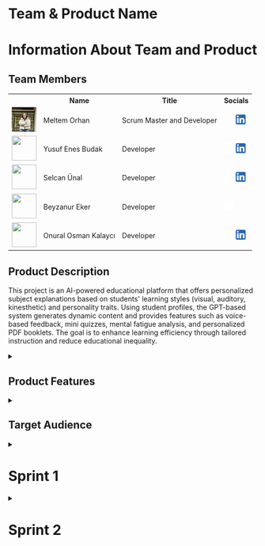   <html>
  <body>

<!-- #  ![ürün_ismi](bootcampFiles/general/headers/ürün_ismi.png) ürün ismi bulduktan sonra -->


  # **Team & Product Name**

  <!-- ### **`ürün_ismi`** -->

  # Information About Team and Product

  ## Team Members

  <table>
    <tr>
      <th></th>
      <th>Name</th>
      <th>Title</th>
      <th>Socials</th>
    </tr>
    <tr>
      <td><img src="bootcampFiles/general/squarepics/meltem.png" width="50" height="50" /></td>
      <td>Meltem Orhan</td>
      <td>Scrum Master and Developer</td>
      <td>
        <a href="https://github.com/meltem12344" target="_blank"><img src="bootcampFiles/general/social/github.png" width="20" height="20"/></a>
        <a href="https://www.linkedin.com/in/meltemorhan/" target="_blank" ><img src="bootcampFiles/general/social/linkedin.png" width="20" height="20" /></a>
      </td>
    </tr>
    <tr>
      <td><img src="bootcampFiles/general/squarepics/yusuf.png" width="50" height="50" /></td>
      <td>Yusuf Enes Budak</td>
      <td>Developer</td>
      <td>
        <a href="https://github.com/yusuffenes" target="_blank"><img src="bootcampFiles/general/social/github.png" width="20" height="20"/></a>
        <a href="https://www.linkedin.com/in/yusufenesbudak/" target="_blank" ><img src="bootcampFiles/general/social/linkedin.png" width="20" height="20" /></a>
      </td>
    </tr>
    <tr>
      <td><img src="bootcampFiles/general/squarepics/selcan.png" width="50" height="50" /></td>
      <td>Selcan Ünal</td>
      <td>Developer</td>
      <td>
        <a href="https://github.com/selcanu" target="_blank"><img src="bootcampFiles/general/social/github.png" width="20" height="20"/></a>
        <a href="https://www.linkedin.com/in/selcanunal/" target="_blank" ><img src="bootcampFiles/general/social/linkedin.png" width="20" height="20" /></a>
      </td>
    </tr>
    <tr>
      <td><img src="bootcampFiles/general/squarepics/beyzanur.png" width="50" height="50" /></td>
      <td>Beyzanur Eker</td>
      <td>Developer</td>
      <td>
        <a href="https://github.com/1beyza" target="_blank"><img src="bootcampFiles/general/social/github.png" width="20" height="20"/></a>
      </td>
    </tr>
    <tr>
      <td><img src="bootcampFiles/general/squarepics/onural.png" width="50" height="50" /></td>
      <td>Onural Osman Kalaycı</td>
      <td>Developer</td>
      <td>
        <a href="https://github.com/onuralklyc" target="_blank"><img src="bootcampFiles/general/social/github.png" width="20" height="20"/></a>
        <a href="https://www.linkedin.com/in/onuralklyc/" target="_blank" ><img src="bootcampFiles/general/social/linkedin.png" width="20" height="20" /></a>
      </td>
    </tr>
  </table>



  ## Product Description
  This project is an AI-powered educational platform that offers personalized subject explanations based on students' learning styles (visual, auditory, kinesthetic) and personality traits. Using student profiles, the GPT-based system generates dynamic content and provides features such as voice-based feedback, mini quizzes, mental fatigue analysis, and personalized PDF booklets. The goal is to enhance learning efficiency through tailored instruction and reduce educational inequality.


<details>
  <summary><h2>Product Features</h2></summary>

  <h3> Personalized Learning Experience:</h3>
  <p>The platform dynamically adapts the teaching content based on each student’s learning style (visual, auditory, kinesthetic) and personality traits, offering a truly individualized educational journey.</p>

  <h3> AI-Powered Content Generation:</h3>
  <p>Leveraging GPT-based AI, the system generates personalized explanations tailored to the student’s learning profile, increasing comprehension and engagement.</p>

  <h3> Voice-Based Feedback:</h3>
  <p>Students can explain topics verbally using a microphone. The system analyzes their explanations and provides constructive feedback on misunderstood or missing parts.</p>

  <h3> Adaptive Mini Quizzes:</h3>
  <p>Mini quizzes are personalized to evaluate the student’s current knowledge level and adapt accordingly with detailed feedback, promoting active learning.</p>

  <h3> Mental Fatigue Detection:</h3>
  <p>By analyzing typing patterns and response times, the system detects signs of mental fatigue and suggests breaks to maintain focus and performance.</p>

  <h3> Personalized Learning Booklet:</h3>
  <p>At the end of each session or topic, students receive a downloadable PDF booklet summarizing what they’ve learned, including examples tailored to their style.</p>

  <h3> Student-to-AI Interaction:</h3>
  <p>The system supports conversational interaction with the AI, allowing students to ask questions, request clarifications, or explore topics in more depth, just like having a personal tutor.</p>

  <h3> Secure Student Profiles:</h3>
  <p>Each student has a secure profile storing their learning preferences, performance data, and progress, ensuring a consistent and safe learning experience across sessions.</p>

  <h3> Multi-language Support:</h3>
  <p>The platform is designed to be inclusive, supporting multiple languages so learners from different backgrounds can fully benefit from the personalized content.</p>

  <h3> Style-Based Learning Modes:</h3>
  <p>Students can choose or be assigned visual-heavy, audio-rich, or text-focused content delivery based on their cognitive preferences, improving retention and satisfaction.</p>

  <h3> Teacher & Tutor Access:</h3>
  <p>Private tutors and institutions can use the platform to better understand student needs and provide custom support based on detailed progress analytics.</p>

  <h3> Progress Tracking & Motivation Tools:</h3>
  <p>Students receive insights into their own learning journey with visualized progress, motivational badges, and milestone-based rewards.</p>

</details>

  <details>
    <summary><h2>Target Audience</h2></summary>
    <p>The target audience of this platform includes students from middle school to university level who seek a more personalized and engaging learning experience beyond traditional, standardized education methods. It is especially designed for learners with diverse cognitive styles—visual, auditory, and kinesthetic—as well as for individuals with learning difficulties such as dyslexia or attention disorders. Additionally, private tutors, educational institutions, and parents aiming to provide adaptive support to students form an important user base. By offering inclusive, AI-powered, and style-based content generation, the platform also appeals to global users who value accessibility, customization, and effective digital learning tools.</p>
  </details>

 

  <details>
    <summary><h1>Sprint 1</h1></summary>


  <details>
    <summary><h3>Sprint 1 - Web page Screenshots</h3></summary>
  <table style="width: 100%;">
    <tr>
      <td colspan="4" style="text-align: center;"><h2>Initial Version</h2></td>
    </tr>
    <tr>
      <td style="width: 25%;"><img src="bootcampFiles/sprintOne/screenshots/1.png" style="max-width: 100%; height: auto;"></td>
    </tr>
    <tr>
      <td colspan="4" style="text-align: center;"><h2>Improved Version</h2></td>
    </tr>
    <tr>
      <td style="width: 25%;"><img src="bootcampFiles/sprintOne/screenshots/2.png" style="max-width: 100%; height: auto;"></td>
      <td style="width: 25%;"><img src="bootcampFiles/sprintOne/screenshots/3.png" style="max-width: 100%; height: auto;"></td>
    </tr>
  </table>
  </details>   


  <details>
    <summary><h3>Sprint 1 - Sprint Board Update Screenshots</h3></summary>
    <img src="bootcampFiles/sprintOne/boardupdate/4.png" style="max-width: 100%; height: auto;">
    <img src="bootcampFiles/sprintOne/boardupdate/5.png" style="max-width: 100%; height: auto;">
  </details>

  - **Sprint Notes**:
    - It has been decided to use 'Flask' for the web framework.
      
    - It has been decided to use 'Gemini API' for personalized content generation.
      
    - It has been decided to use 'SQLite' as the local database, integrated with `SQLAlchemy`.
      
    - The 'project structure' has been initialized with a separate `models.py` and `templates/` folder.
     
    - A user input form has been created to collect:
      - `name`
      - 6 learning style-related questions.
        
    - It has been decided to use 'Bootstrap 5' for responsive UI styling.
      
    - User profile data is stored in a `Flask session` and passed to the next page.
      
    - A second page allows entering a topic and fetches an AI-generated explanation based on the user's learning style.
      
    - All user inputs and AI responses are logged to the database for future reference.
      
    - The project uses `.env` and `dotenv` for secure API key handling.
- **Expected Point Completion within Sprint**: 200 points

- **Point Completion Logic**:  
  The first sprint had a target of '200 points'.  

  The core focus was:
- Setting up the Flask project (40 pts)
- Designing the user form page (30 pts)
- Implementing the database schema (30 pts)
- Integrating the Gemini API (40 pts)
- Creating the explanation (output) page (30 pts)
- Calculating learning style & managing session data (20 pts)
- UI/UX polishing, routing improvements, and testing (10 pts)

  > A total of '200 points' worth of work has been completed.  
  > All planned tasks have been finalized and the MVP is functionally complete.

- **Daily Scrum**:
  <details>
    <summary><h2>Daily Scrum File</h2></summary>
    <ul>
      <li> <a href="./bootcampFiles/sprintOne/dailyScrum">See file</a></li>
    </ul>
  </details>


- **Sprint Review:** In Sprint 1, our team successfully delivered a MVP of the AI-powered educational platform. During the sprint review session, we demonstrated the following key accomplishments:

  - Functional user input form capturing learning style and name.  
  - Dynamic explanation generation via Gemini API based on user profile.  
  - Real-time session handling and data passing between pages.  
  - Database integration using SQLite and SQLAlchemy.  
  - Responsive design using Bootstrap 5.  
  - User interaction logging and mental fatigue detection logic setup.  
  - Secure API key management via `.env` and `dotenv`.  
  - PDF booklet generation structure is defined for future sprint implementation.  


- **Sprint Review Participants:**

  - **Meltem Orhan** – Scrum Master & Developer   
  - **Selcan Ünal** – Developer  

- **Sprint Retrospective:**

  - **Web Arayüzü Geliştirme:**  
    Giriş, kayıt ve dashboard gibi temel sayfaların ilk sürümleri oluşturulacak ve etkileşimli hale getirilecek.
  
  - **Sesli Anlatım Geri Bildirim Sistemi:**  
    Öğrenci anlatımı sonrası doğru ve eksik anlatım kısımlarını otomatik olarak tespit edip vurgulayan bir geri bildirim mekanizması geliştirilecek.
  
  - **Zihinsel Yorgunluk Karar Mekanizması:**  
    Yazım şekli ve tepki süresine göre ne zaman mola önerileceğini belirleyen sistematik yapı tamamlanacak.
  
  - **Kayıt Ekranı:**  
    Tasarımı tamamlanarak işlevsel hale getirilecek.
  
  - **Backend Altyapısı:**  
    Veri kaydı, analiz ve kullanıcı etkileşimlerinin izlenebilmesi için temel sunucu tarafı sistemleri planlanacak ve yapılandırılacak.
    
  - **Ürün İsmi ve Logo Tasarımı:**
     Ürün ismi ve logo belirlenecek.
- **Other Notes**:
  <details>
    <summary><h3>Additional Files</h3></summary>
    <ul>
      <li><strong>Project Scope And Goals:</strong> <a href="./bootcampFiles/sprintOne/projectscopeandgoals.pdf">See file</a></li>
    </ul>
  </details>

  </details>












  <details>
    <summary><h1>Sprint 2</h1></summary>


  <details>
    <summary><h3>Sprint 2 - Web page Screenshots</h3></summary>
  <table style="width: 100%;">
    <tr>
      <td colspan="4" style="text-align: center;"><h2>Improved Version</h2></td>
    </tr>
    <tr>
      <td style="width: 25%;"><img src="bootcampFiles/sprintTwo/screenshots/17.png" style="max-width: 100%; height: auto;"></td>
      <td style="width: 25%;"><img src="bootcampFiles/sprintTwo/screenshots/18.png" style="max-width: 100%; height: auto;"></td>
      <td style="width: 25%;"><img src="bootcampFiles/sprintTwo/screenshots/19.png" style="max-width: 100%; height: auto;"></td>
      <td style="width: 25%;"><img src="bootcampFiles/sprintTwo/screenshots/20.png" style="max-width: 100%; height: auto;"></td>
      <td style="width: 25%;"><img src="bootcampFiles/sprinTwo/screenshots/21.png" style="max-width: 100%; height: auto;"></td>
    </tr>
    <tr>
      <td colspan="4" style="text-align: center;"><h2>Style of Web pages</h2></td>
    </tr>
      <td style="width: 25%;"><img src="bootcampFiles/sprintTwo/screenshots/22.png" style="max-width: 100%; height: auto;"></td>
      <td style="width: 25%;"><img src="bootcampFiles/sprintTwo/screenshots/23.png" style="max-width: 100%; height: auto;"></td>
      <td style="width: 25%;"><img src="bootcampFiles/sprintTwo/screenshots/28.png" style="max-width: 100%; height: auto;"></td>
      <td style="width: 25%;"><img src="bootcampFiles/sprintTwo/screenshots/29.png" style="max-width: 100%; height: auto;"></td>
      <td style="width: 25%;"><img src="bootcampFiles/sprintTwo/screenshots/30.png" style="max-width: 100%; height: auto;"></td>   
      <td style="width: 25%;"><img src="bootcampFiles/sprintTwo/screenshots/31.png" style="max-width: 100%; height: auto;"></td>   
      <td style="width: 25%;"><img src="bootcampFiles/sprintTwo/screenshots/32.png" style="max-width: 100%; height: auto;"></td>   
      <td style="width: 25%;"><img src="bootcampFiles/sprintTwo/screenshots/33.png" style="max-width: 100%; height: auto;"></td>   
      <td style="width: 25%;"><img src="bootcampFiles/sprintTwo/screenshots/34.png" style="max-width: 100%; height: auto;"></td>   
      <td style="width: 25%;"><img src="bootcampFiles/sprintTwo/screenshots/35.png" style="max-width: 100%; height: auto;"></td>   
      <td style="width: 25%;"><img src="bootcampFiles/sprintTwo/screenshots/36.png" style="max-width: 100%; height: auto;"></td>   
      <td style="width: 25%;"><img src="bootcampFiles/sprintTwo/screenshots/37.png" style="max-width: 100%; height: auto;"></td>   
      <td style="width: 25%;"><img src="bootcampFiles/sprintTwo/screenshots/38.png" style="max-width: 100%; height: auto;"></td>   
      <td style="width: 25%;"><img src="bootcampFiles/sprintTwo/screenshots/39.png" style="max-width: 100%; height: auto;"></td>   
      <td style="width: 25%;"><img src="bootcampFiles/sprintTwo/screenshots/40.png" style="max-width: 100%; height: auto;"></td>   
    <tr>
      <td colspan="4" style="text-align: center;"><h2>User Login</h2></td>
    </tr>
    <tr>
      <td style="width: 25%;"><img src="bootcampFiles/sprintTwo/screenshots/24.png" style="max-width: 100%; height: auto;"></td>   
      <td style="width: 25%;"><img src="bootcampFiles/sprintTwo/screenshots/25.png" style="max-width: 100%; height: auto;"></td>   
      <td style="width: 25%;"><img src="bootcampFiles/sprintTwo/screenshots/26.png" style="max-width: 100%; height: auto;"></td>   
      <td style="width: 25%;"><img src="bootcampFiles/sprintTwo/screenshots/27.png" style="max-width: 100%; height: auto;"></td>   
     </tr>   
  </table>
  </details>   


  <details>
    <summary><h3>Sprint 2 - Sprint Board Update Screenshots</h3></summary>
    <img src="bootcampFiles/sprintTwo/boardupdate/1.png" style="max-width: 100%; height: auto;">
    <img src="bootcampFiles/sprintTwo/boardupdate/2.png" style="max-width: 100%; height: auto;">
    <img src="bootcampFiles/sprintTwo/boardupdate/3.png" style="max-width: 100%; height: auto;">
  </details>

  - **Sprint Notes**:
    - It has been decided to use 'Flask' for the web framework.
      
    - It has been decided to use 'Gemini API' for personalized content generation.
      
    - It has been decided to use 'SQLite' as the local database, integrated with `SQLAlchemy`.
      
    - The 'project structure' has been initialized with a separate `models.py` and `templates/` folder.
     
    - A user input form has been created to collect:
      - `name`
      - 6 learning style-related questions.
        
    - It has been decided to use 'Bootstrap 5' for responsive UI styling.
      
    - User profile data is stored in a `Flask session` and passed to the next page.
      
    - A second page allows entering a topic and fetches an AI-generated explanation based on the user's learning style.
      
    - All user inputs and AI responses are logged to the database for future reference.
      
    - The project uses `.env` and `dotenv` for secure API key handling.
- **Expected Point Completion within Sprint**: 200 points

- **Point Completion Logic**:  
  The first sprint had a target of '200 points'.  

  The core focus was:
- Setting up the Flask project (40 pts)
- Designing the user form page (30 pts)
- Implementing the database schema (30 pts)
- Integrating the Gemini API (40 pts)
- Creating the explanation (output) page (30 pts)
- Calculating learning style & managing session data (20 pts)
- UI/UX polishing, routing improvements, and testing (10 pts)

  > A total of '200 points' worth of work has been completed.  
  > All planned tasks have been finalized and the MVP is functionally complete.

- **Daily Scrum**:
  <details>
    <summary><h2>Daily Scrum File</h2></summary>
    <ul>
      <li> <a href="./bootcampFiles/sprinTwo/dailyScrum">See file</a></li>
    </ul>
  </details>


- **Sprint Review:** In Sprint 1, our team successfully delivered a MVP of the AI-powered educational platform. During the sprint review session, we demonstrated the following key accomplishments:

  - Functional user input form capturing learning style and name.  
  - Dynamic explanation generation via Gemini API based on user profile.  
  - Real-time session handling and data passing between pages.  
  - Database integration using SQLite and SQLAlchemy.  
  - Responsive design using Bootstrap 5.  
  - User interaction logging and mental fatigue detection logic setup.  
  - Secure API key management via `.env` and `dotenv`.  
  - PDF booklet generation structure is defined for future sprint implementation.  


- **Sprint Review Participants:**

  - **Meltem Orhan** – Scrum Master & Developer   
  - **Selcan Ünal** – Developer  

- **Sprint Retrospective:**

  - **Web Arayüzü Geliştirme:**  
    Giriş, kayıt ve dashboard gibi temel sayfaların ilk sürümleri oluşturulacak ve etkileşimli hale getirilecek.
  
  - **Sesli Anlatım Geri Bildirim Sistemi:**  
    Öğrenci anlatımı sonrası doğru ve eksik anlatım kısımlarını otomatik olarak tespit edip vurgulayan bir geri bildirim mekanizması geliştirilecek.
  
  - **Zihinsel Yorgunluk Karar Mekanizması:**  
    Yazım şekli ve tepki süresine göre ne zaman mola önerileceğini belirleyen sistematik yapı tamamlanacak.
  
  - **Kayıt Ekranı:**  
    Tasarımı tamamlanarak işlevsel hale getirilecek.
  
  - **Backend Altyapısı:**  
    Veri kaydı, analiz ve kullanıcı etkileşimlerinin izlenebilmesi için temel sunucu tarafı sistemleri planlanacak ve yapılandırılacak.
    
  - **Ürün İsmi ve Logo Tasarımı:**
     Ürün ismi ve logo belirlenecek.

<details>
  <summary><h3>Sprint 2 - Web page Screenshots</h3></summary>
  <table style="width: 100%;">
    <tr>
      <td colspan="4" style="text-align: center;"><h2>Improved Version</h2></td>
    </tr>
    <tr>
      <td style="width: 25%;"><img src="bootcampFiles/sprintTwo/screenshots/17.png" style="max-width: 100%; height: auto;"></td> 
      <td style="width: 25%;"><img src="bootcampFiles/sprintTwo/screenshots/18.png" style="max-width: 100%; height: auto;"></td>
      <td style="width: 25%;"><img src="bootcampFiles/sprintTwo/screenshots/19.png" style="max-width: 100%; height: auto;"></td>
      <td style="width: 25%;"><img src="bootcampFiles/sprintTwo/screenshots/20.png" style="max-width: 100%; height: auto;"></td>
    </tr>
    <tr>
      <td colspan="4" style="text-align: center;"><h2>Style of Web pages</h2></td>
    </tr>
    <tr>
      <td><img src="bootcampFiles/sprintTwo/screenshots/22.png" style="width:100%"></td>
      <td><img src="bootcampFiles/sprintTwo/screenshots/23.png" style="width:100%"></td>
      <td><img src="bootcampFiles/sprintTwo/screenshots/28.png" style="width:100%"></td>
      <td><img src="bootcampFiles/sprintTwo/screenshots/29.png" style="width:100%"></td>
    </tr>
    <tr>
      <td><img src="bootcampFiles/sprintTwo/screenshots/30.png" style="width:100%"></td>
      <td><img src="bootcampFiles/sprintTwo/screenshots/31.png" style="width:100%"></td>
      <td><img src="bootcampFiles/sprintTwo/screenshots/32.png" style="width:100%"></td>
      <td><img src="bootcampFiles/sprintTwo/screenshots/33.png" style="width:100%"></td>
    </tr>
    <tr>
      <td><img src="bootcampFiles/sprintTwo/screenshots/34.png" style="width:100%"></td>
      <td><img src="bootcampFiles/sprintTwo/screenshots/35.png" style="width:100%"></td>
      <td><img src="bootcampFiles/sprintTwo/screenshots/36.png" style="width:100%"></td>
      <td><img src="bootcampFiles/sprintTwo/screenshots/37.png" style="width:100%"></td>
    </tr>
    <tr>
      <td><img src="bootcampFiles/sprintTwo/screenshots/38.png" style="width:100%"></td>
      <td><img src="bootcampFiles/sprintTwo/screenshots/39.png" style="width:100%"></td>
      <td><img src="bootcampFiles/sprintTwo/screenshots/40.png" style="width:100%"></td>
      <td></td>
    </tr>
    <tr>
      <td colspan="4" style="text-align: center;"><h2>User Login</h2></td>
    </tr>
    <tr>
      <td><img src="bootcampFiles/sprintTwo/screenshots/24.png" style="width:100%"></td>
      <td><img src="bootcampFiles/sprintTwo/screenshots/25.png" style="width:100%"></td>
      <td><img src="bootcampFiles/sprintTwo/screenshots/26.png" style="width:100%"></td>
      <td><img src="bootcampFiles/sprintTwo/screenshots/27.png" style="width:100%"></td>
    </tr>
  </table>
</details>




  </body>
  </html>
